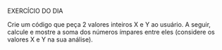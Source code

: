 EXERCÍCIO DO DIA

Crie um código que peça 2 valores inteiros X e Y ao usuário. A seguir, calcule e mostre a soma dos números ímpares entre eles (considere os valores X e Y na sua análise).
